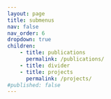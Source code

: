 ```yaml
---
layout: page
title: submenus
nav: false
nav_order: 6
dropdown: true
children: 
    - title: publications
      permalink: /publications/
    - title: divider
    - title: projects
      permalink: /projects/
#published: false
---
```

